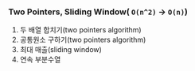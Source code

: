 ### Two Pointers, Sliding Window( `O(n^2)` -> `O(n)`)
1. 두 배열 합치기(two pointers algorithm)
2. 공통원소 구하기(two pointers algorithm)
3. 최대 매출(sliding window)
4. 연속 부분수열
